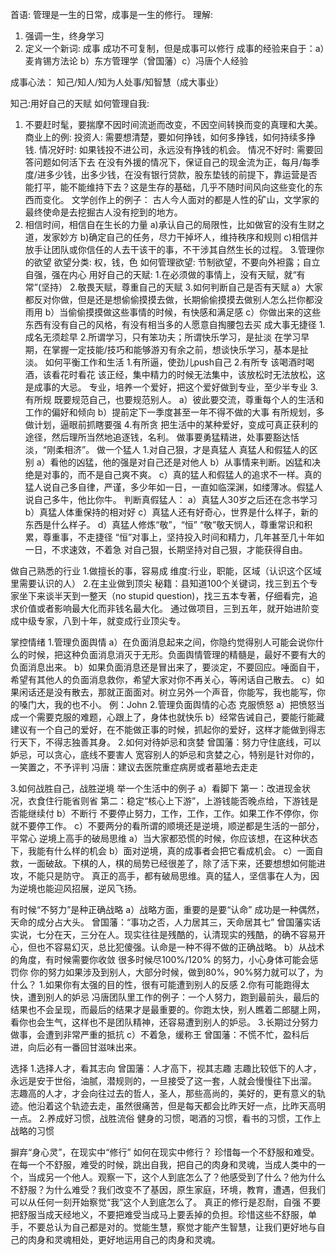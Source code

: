 首语: 
  管理是一生的日常，成事是一生的修行。
  理解:
  1. 强调一生，终身学习
  2. 定义一个新词: 成事
     成功不可复制，但是成事可以修行
     成事的经验来自于：a）麦肯锡方法论 b）东方管理学（曾国藩）c）冯唐个人经验

成事心法：
  知己/知人/知为人处事/知智慧（成大事业）

知己:用好自己的天赋
如何管理自我:
  1. 不要赶时髦，要揣摩不因时间流逝而改变，不因空间转换而变的真理和大美。
     商业上的例: 
     投资人: 需要想清楚，要如何挣钱，如何多挣钱，如何持续多挣钱.
     情况好时: 如果钱投不进公司，永远没有挣钱的机会。
     情况不好时: 需要回答问题如何活下去
                 在没有外援的情况下，保证自己的现金流为正，每月/每季度/进多少钱，出多少钱，在没有银行贷款，股东垫钱的前提下，靠运营是否能打平，能不能维持下去？这是生存的基础，几乎不随时间风向这些变化的东西而变化。
     文学创作上的例子：
     古人今人面对的都是人性的矿山，文学家的最终使命是去挖掘古人没有挖到的地方。
  2. 相信时间，相信自在生长的力量
     a)承认自己的局限性，比如做官的没有生财之道，发家妙方
     b)确定自己的任务，尽力干掉坏人，维持秩序和规则
     c)相信并放手让团队或你信任的人去干该干的事，不干涉其自然生长的过程。
  3.管理你的欲望
    欲望分类: 权，钱，色
    如何管理欲望: 节制欲望，不要向外袒露；自立自强，强在内心
用好自己的天赋:
  1.在必须做的事情上，没有天赋，就“有常”(坚持）
  2.敬畏天赋，尊重自己的天赋
  3.如何判断自己是否有天赋
    a）大家都反对你做，但是还是想偷偷摸摸去做，长期偷偷摸摸去做别人怎么拦你都没雨用
    b）当偷偷摸摸做这些事情的时候，有快感和满足感
    c）你做出来的这些东西有没有自己的风格，有没有相当多的人愿意自掏腰包去买
成大事无捷径
  1.成名无须趁早
  2.所谓学习，只有笨功夫；所谓快乐学习，是扯淡
    在学习早期，在掌握一定技能/技巧和能够游刃有余之前，想谈快乐学习，基本是扯淡。
如何平衡工作和生活
  1.有所逼，使劲儿push自己
  2.有所专
    该喝酒时喝酒，该看花时看花
      该正经，集中精力的时候无法集中，该放松时无法放松，这是成事的大忌。
    专业，培养一个爱好，把这个爱好做到专业，至少半专业
  3.有所规
    既要规范自己，也要规范别人。
    a）彼此要交流，尊重每个人的生活和工作的偏好和倾向
    b）提前定下一季度甚至一年不得不做的大事
    有所规划，多做计划，逼眼前抓瞎要强
  4.有所贪
    把生活中的某种爱好，变成可真正获利的途径，然后理所当然地追逐钱，名利。
    做事要勇猛精进，处事要豁达恬淡，“刚柔相济”。
做一个猛人
  1.对自己狠，才是真猛人
    真猛人和假猛人的区别
    a）看他的凶猛，他的强是对自己还是对他人
    b）从事情来判断。凶猛和决绝是对事的，而不是自己爽不爽。
    c）真的猛人和假猛人的追求不一样。真的猛人说自己多自律，严谨，多少年如一日，一直如临深渊，如缕薄冰。假猛人说自己多牛，他比你牛。
    判断真假猛人：
    a）真猛人30岁之后还在念书学习
    b）真猛人体重保持的相对好
    c）真猛人还有好奇心，世界是什么样子，新的东西是什么样子。
    d）真猛人修炼“敬”，“恒”
       “敬”敬天悯人，尊重常识和积累，尊重事，不走捷径
       “恒”对事上，坚持投入时间和精力，几年甚至几十年如一日，不求速效，不着急
    对自己狠，长期坚持对自己狠，才能获得自由。

做自己熟悉的行业
   1.做擅长的事，容易成
     维度:行业，职能，区域（认识这个区域里需要认识的人）
   2.在主业做到顶尖
     秘籍：县知道100个关键词，找三到五个专家坐下来谈半天到一整天（no stupid question)，找三五本专著，仔细看完，追求价值或者影响最大化而非钱名最大化。
     通过做项目，三到五年，就开始进阶变成中级专家，八到十年，就变成行业顶尖专。


掌控情绪
  1.管理负面舆情
    a）在负面消息起来之间，你隐约觉得别人可能会说你什么的时候，把这种负面消息消灭于无形。负面舆情管理的精髓是，最好不要有大的负面消息出来。
    b）如果负面消息还是冒出来了，要淡定，不要回应。唾面自干，希望有其他人的负面消息救你，希望大家对你不再关心，等闲话自己散去。
    c）如果闲话还是没有散去，那就正面面对。树立另外一个声音，你能写，我也能写，你的嗓门大，我的也不小。
    例：John
  2.管理负面舆情的心态
    克服愤怒
    a）把愤怒当成一个需要克服的难题，心跟上了，身体也就快乐
    b）经常告诫自己，要能行能藏
       建议有一个自己的爱好，在不能做正事的时候，抓起你的爱好，这样才能做到得志行天下，不得志独善其身。
  2.如何对待妒忌和贪婪
    曾国藩：努力守住底线，可以妒忌，可以贪心，底线不要害人
            宽容别人的妒忌和贪婪之心，特别是针对你的，一笑置之，不予评判
    冯唐：建议去医院重症病房或者墓地去走走

  3.如何战胜自己，战胜逆境
    举一个生活中的例子
    a）看脚下
       第一：改进现金状况，衣食住行能省则省
       第二：稳定“核心上下游”，上游钱能否晚点给，下游钱是否能继续付
    b）不断行
       不要停止努力，工作，工作，工作。如果工作不停你，你就不要停工作。
    c）不要两分的看所谓的顺境还是逆境，顺逆都是生活的一部分，平常心
    逆境上高手的破局思维
    a）当大家都恐慌的时候，你应该想，在这种状态下，我能有什么样的机会
    b）面对逆境，真的成事者会把它看成机会。
    c）一面自救，一面破敌。下棋的人，棋的局势已经很差了，除了活下来，还要想想如何能进攻，不能只是防守。
    真正的高手，都有破局思维。真的猛人，坚信事在人为，因为逆境也能迎风招展，逆风飞扬。


有时候“不努力”是种正确战略
  a）战略方面，重要的是要“认命”
     成功是一种偶然，天命的成分占大头。
     曾国藩：“事功之否，人力居其三，天命居其七”
     曾国藩实话实说，七分在天，三分在人。现实往往是残酷的，认清现实的残酷，的确不容易开心，但也不容易幻灭，总比犯傻强。认命是一种不得不做的正确战略。
  b）从战术的角度，有时候需要你收敛
     很多时候尽100%/120% 的努力，小心身体可能会惩罚你
     你的努力如果涉及到别人，大部分时候，做到80%，90%努力就可以了，为什么？
     1.如果你有太强的目的性，很有可能遭到别人的反感
     2.你有可能跑得太快，遭到别人的妒忌
       冯唐团队里工作的例子：一个人努力，跑到最前头，最后的结果也不会呈现，而最后的结果才是最重要的。你跑太快，别人瞧着二郎腿上网，看你也会生气，这样也不是团队精神，还容易遭到别人的妒忌。
     3.长期过分努力做事，会遭到非常严重的抵抗
  c）不着急，缓称王
     曾国藩：不慌不忙，盈科后进，向后必有一番回甘滋味出来。


选择
  1.选择人才，看其志向
    曾国藩：人才高下，视其志趣
    志趣比较低下的人才，永远是安于世俗，油腻，潜规则的，一旦接受了这一套，人就会慢慢往下出溜。
    志趣高的人才，才会向往过去的哲人，圣人，那些高尚的，美好的，更有意义的轨迹。他沿着这个轨迹去走，虽然很痛苦，但是每天都会比昨天好一点，比昨天高明一点。
  2.养成好习惯，战胜流俗
    健身的习惯，喝酒的习惯，看书的习惯，工作上战略的习惯

摒弃“身心灵”，在现实中“修行”
   如何在现实中修行？
   珍惜每一个不舒服和难受。在每一个不舒服，难受的时候，跳出自我，把自己的肉身和灵魂，当成人类中的一个，当成另一个他人。观察一下，这个人到底怎么了？他感受到了什么？他为什么不舒服？为什么难受？我们改变不了基因，原生家庭，环境，教育，遭遇，但我们可以从任何一刻开始察觉“我”这个人到底怎么了。
   真正的修行是忍耐，自强
   不要把舒服当成天经地义，不要把难受当成马上要丢掉的负担。珍惜这些不舒服，单手，不要总认为自己都是对的。觉能生慧，察觉才能产生智慧，让我们更好地与自己的肉身和灵魂相处，更好地运用自己的肉身和灵魂。

